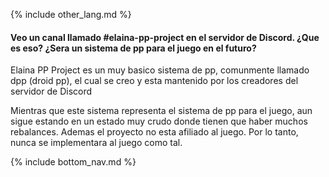{% include other_lang.md %}

#### Veo un canal llamado #elaina-pp-project en el servidor de Discord. ¿Que es eso? ¿Sera un sistema de pp para el juego en el futuro?

Elaina PP Project es un muy basico sistema de pp, comunmente llamado dpp (droid pp), el cual se creo y esta mantenido por los creadores del servidor de Discord

Mientras que este sistema representa el sistema de pp para el juego, aun sigue estando en un estado muy crudo donde tienen que haber muchos rebalances. Ademas el proyecto no esta afiliado al juego. Por lo tanto, nunca se implementara al juego como tal.

<!-- Don't touch this part thank you -->
{% include bottom_nav.md %}